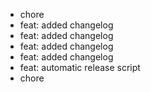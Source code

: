 * chore
* feat: added changelog
* feat: added changelog
* feat: added changelog
* feat: added changelog
* feat: automatic release script
* chore
